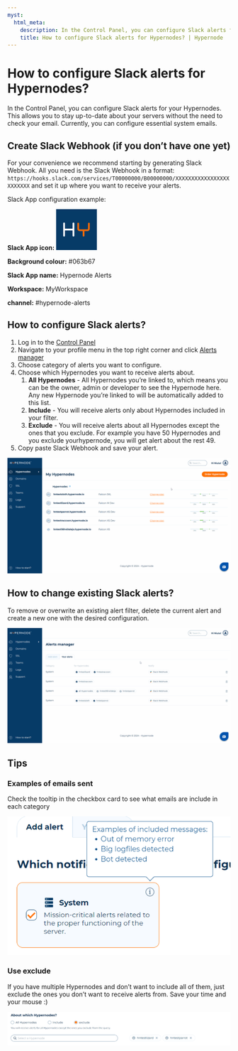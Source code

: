 ```yaml
---
myst:
  html_meta:
    description: In the Control Panel, you can configure Slack alerts for your Hypernodes.
    title: How to configure Slack alerts for Hypernodes? | Hypernode
---
```


# How to configure Slack alerts for Hypernodes?

In the Control Panel, you can configure Slack alerts for your Hypernodes. This allows you to stay up-to-date about your servers without the need to check your email. Currently, you can configure essential system emails.

## Create Slack Webhook (if you don’t have one yet)

For your convenience we recommend starting by generating Slack Webhook. All you need is the Slack Webhook in a format: `https://hooks.slack.com/services/T00000000/B00000000/XXXXXXXXXXXXXXXXXXXXXXXX` and set it up where you want to receive your alerts.

Slack App configuration example:

**Slack App icon:**
[![Hypernode-logo](_res/Hypernode-logo-alerts.jpg)](_res/HY-600-600.jpg)

**Background colour:** #063b67

**Slack App name:** Hypernode Alerts

**Workspace:** MyWorkspace

**channel:** #hypernode-alerts

## How to configure Slack alerts?

1. Log in to the [Control Panel](https://my.hypernode.com/)
1. Navigate to your profile menu in the top right corner and click [Alerts manager](https://my.hypernode.com/alerts-manager/)
1. Choose category of alerts you want to configure.
1. Choose which Hypernodes you want to receive alerts about.
   1. **All Hypernodes** - All Hypernodes you’re linked to, which means you can be the owner, admin or developer to see the Hypernode here. Any new Hypernode you’re linked to will be automatically added to this list.
   1. **Include** - You will receive alerts only about Hypernodes included in your filter.
   1. **Exclude** - You will receive alerts about all Hypernodes except the ones that you exclude. For example you have 50 Hypernodes and you exclude yourhypernode, you will get alert about the rest 49.
1. Copy paste Slack Webhook and save your alert.

![](_res/configure-alerts.gif)

## How to change existing Slack alerts?

To remove or overwrite an existing alert filter, delete the current alert and create a new one with the desired configuration.

![](_res/delete-alert.gif)

## Tips

### Examples of emails sent

Check the tooltip in the checkbox card to see what emails are include in each category

![](_res/aagfwegWtrwEavSVfdwfawe.png)

### Use exclude

If you have multiple Hypernodes and don’t want to include all of them, just exclude the ones you don’t want to receive alerts from. Save your time and your mouse :)

![](_res/feAFawEtGAbvFDdgddsaas.png)
